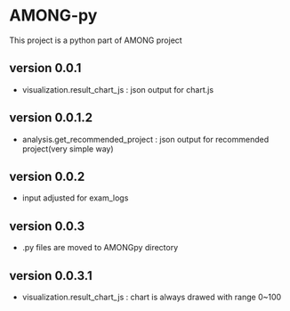 # AMONG-py
This project is a python part of AMONG project

## version 0.0.1
* visualization.result_chart_js : json output for chart.js

## version 0.0.1.2
* analysis.get_recommended_project : json output for recommended project(very simple way)

## version 0.0.2
* input adjusted for exam_logs

## version 0.0.3
* .py files are moved to AMONGpy directory

## version 0.0.3.1
* visualization.result_chart_js : chart is always drawed with range 0~100